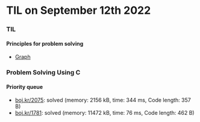 # **TIL on September 12th 2022**
### TIL
#### Principles for problem solving
- [Graph](../../../Computer%20science/Algorithm/graph-09-12-2022.md)

### Problem Solving Using C
#### Priority queue
- [boj.kr/2075](../../../Problem%20Solving/boj/Priority%20queue/2075-re-09-12-2022.cpp): solved (memory: 2156 kB, time: 344 ms, Code length: 357 B)
- [boj.kr/1781](../../../Problem%20Solving/boj/Priority%20queue/1781-09-12-2022.cpp): solved (memory: 11472 kB, time: 76 ms, Code length: 462 B)